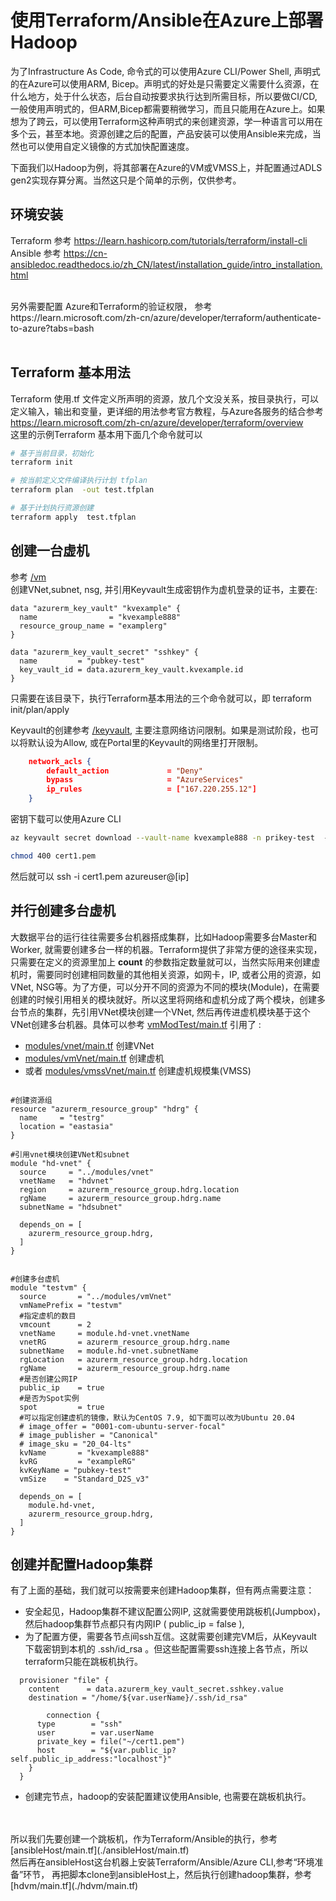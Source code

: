 # 使用Terraform/Ansible在Azure上部署Hadoop

为了Infrastructure As Code, 命令式的可以使用Azure CLI/Power Shell, 声明式的在Azure可以使用ARM, Bicep。声明式的好处是只需要定义需要什么资源，在什么地方，处于什么状态，后台自动按要求执行达到所需目标，所以要做CI/CD, 一般使用声明式的，但ARM,Bicep都需要稍微学习，而且只能用在Azure上。如果想为了跨云，可以使用Terraform这种声明式的来创建资源，学一种语言可以用在多个云，甚至本地。资源创建之后的配置，产品安装可以使用Ansible来完成，当然也可以使用自定义镜像的方式加快配置速度。 <br/>

下面我们以Hadoop为例，将其部署在Azure的VM或VMSS上，并配置通过ADLS gen2实现存算分离。当然这只是个简单的示例，仅供参考。

## 环境安装

Terraform 参考 https://learn.hashicorp.com/tutorials/terraform/install-cli <br/>
Ansible 参考 https://cn-ansibledoc.readthedocs.io/zh_CN/latest/installation_guide/intro_installation.html

<br/>
另外需要配置 Azure和Terraform的验证权限， 参考 https://learn.microsoft.com/zh-cn/azure/developer/terraform/authenticate-to-azure?tabs=bash  <br/>
<br/>

## Terraform 基本用法
Terraform 使用.tf 文件定义所声明的资源，放几个文没关系，按目录执行，可以定义输入，输出和变量，更详细的用法参考官方教程，与Azure各服务的结合参考 https://learn.microsoft.com/zh-cn/azure/developer/terraform/overview
<br/>
这里的示例Terraform 基本用下面几个命令就可以

```bash
# 基于当前目录，初始化
terraform init

# 按当前定义文件编译执行计划 tfplan
terraform plan  -out test.tfplan

# 基于计划执行资源创建
terraform apply  test.tfplan
```

## 创建一台虚机
参考 [/vm](./vm/) <br/>
创建VNet,subnet, nsg, 并引用Keyvault生成密钥作为虚机登录的证书，主要在:
```ARM
data "azurerm_key_vault" "kvexample" {
  name                = "kvexample888"
  resource_group_name = "examplerg"
}

data "azurerm_key_vault_secret" "sshkey" {
  name         = "pubkey-test"
  key_vault_id = data.azurerm_key_vault.kvexample.id
}
```

只需要在该目录下，执行Terraform基本用法的三个命令就可以，即 terraform init/plan/apply

Keyvault的创建参考 [/keyvault](./keyvault/), 主要注意网络访问限制。如果是测试阶段，也可以将默认设为Allow, 或在Portal里的Keyvault的网络里打开限制。
```json
    network_acls {
        default_action             = "Deny"
        bypass                     = "AzureServices"
        ip_rules                   = ["167.220.255.12"]
    }
```

密钥下载可以使用Azure CLI
```bash
az keyvault secret download --vault-name kvexample888 -n prikey-test  -f cert1.pem

chmod 400 cert1.pem
```

然后就可以 ssh -i cert1.pem azureuser@[ip]

## 并行创建多台虚机

大数据平台的运行往往需要多台机器搭成集群，比如Hadoop需要多台Master和Worker, 就需要创建多台一样的机器。Terraform提供了非常方便的途径来实现，只需要在定义的资源里加上 **count** 的参数指定数量就可以，当然实际用来创建虚机时，需要同时创建相同数量的其他相关资源，如网卡，IP, 或者公用的资源，如VNet, NSG等。为了方便，可以分开不同的资源为不同的模块(Module)，在需要创建的时候引用相关的模块就好。所以这里将网络和虚机分成了两个模块，创建多台节点的集群，先引用VNet模块创建一个VNet, 然后再传进虚机模块基于这个VNet创建多台机器。具体可以参考
 [vmModTest/main.tf](./vmModTest/main.tf) 引用了 : <br/>
 - [modules/vnet/main.tf](./modules/vnet/main.tf) 创建VNet
 - [modules/vmVnet/main.tf](./modules/vmVnet/main.tf) 创建虚机
 - 或者 [modules/vmssVnet/main.tf](./modules/vmssVnet/main.tf) 创建虚机规模集(VMSS)
```ARM

#创建资源组
resource "azurerm_resource_group" "hdrg" {
  name     = "testrg"
  location = "eastasia"
}

#引用vnet模块创建VNet和subnet
module "hd-vnet" {
  source     = "../modules/vnet"
  vnetName   = "hdvnet"
  region     = azurerm_resource_group.hdrg.location
  rgName     = azurerm_resource_group.hdrg.name
  subnetName = "hdsubnet"

  depends_on = [
    azurerm_resource_group.hdrg,
  ]
}


#创建多台虚机
module "testvm" {
  source       = "../modules/vmVnet"
  vmNamePrefix = "testvm"
  #指定虚机的数目
  vmcount      = 2
  vnetName     = module.hd-vnet.vnetName
  vnetRG       = azurerm_resource_group.hdrg.name
  subnetName   = module.hd-vnet.subnetName
  rgLocation   = azurerm_resource_group.hdrg.location
  rgName       = azurerm_resource_group.hdrg.name
  #是否创建公网IP
  public_ip    = true
  #是否为Spot实例
  spot         = true
  #可以指定创建虚机的镜像，默认为CentOS 7.9, 如下面可以改为Ubuntu 20.04
  # image_offer = "0001-com-ubuntu-server-focal"
  # image_publisher = "Canonical"
  # image_sku = "20_04-lts"
  kvName       = "kvexample888"
  kvRG         = "exampleRG"
  kvKeyName = "pubkey-test"
  vmSize    = "Standard_D2S_v3"

  depends_on = [
    module.hd-vnet,
    azurerm_resource_group.hdrg,
  ]
}
```

## 创建并配置Hadoop集群
有了上面的基础，我们就可以按需要来创建Hadoop集群，但有两点需要注意：
- 安全起见，Hadoop集群不建议配置公网IP, 这就需要使用跳板机(Jumpbox)，然后hadoop集群节点都只有内网IP ( public_ip = false ), 
- 为了配置方便，需要各节点间ssh互信。这就需要创建完VM后，从Keyvault 下载密钥到本机的 .ssh/id_rsa 。但这些配置需要ssh连接上各节点，所以terraform只能在跳板机执行。
```ARM
  provisioner "file" {
    content      = data.azurerm_key_vault_secret.sshkey.value
    destination = "/home/${var.userName}/.ssh/id_rsa"
    
        connection {
      type        = "ssh"
      user        = var.userName
      private_key = file("~/cert1.pem")
      host        = "${var.public_ip?self.public_ip_address:"localhost"}"
    }
  }
```
- 创建完节点，hadoop的安装配置建议使用Ansible, 也需要在跳板机执行。
<br/>
<br/>
所以我们先要创建一个跳板机，作为Terraform/Ansible的执行，参考 [ansibleHost/main.tf](./ansibleHost/main.tf)
<br/>
然后再在ansibleHost这台机器上安装Terraform/Ansible/Azure CLI,参考“环境准备”环节， 再把脚本clone到ansibleHost上，然后执行创建hadoop集群，参考 [hdvm/main.tf](./hdvm/main.tf)
